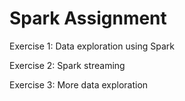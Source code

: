 # Spark Assignment

Exercise 1: Data exploration using Spark

Exercise 2: Spark streaming

Exercise 3: More data exploration